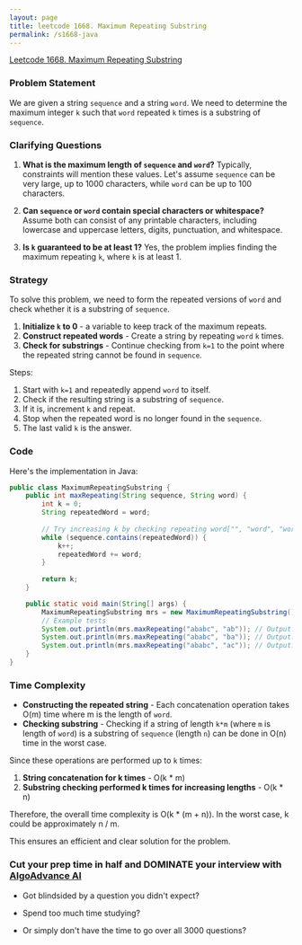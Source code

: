 ```yaml
---
layout: page
title: leetcode 1668. Maximum Repeating Substring
permalink: /s1668-java
---
```

[Leetcode 1668. Maximum Repeating Substring](https://algoadvance.github.io/algoadvance/l1668)
### Problem Statement

We are given a string `sequence` and a string `word`. We need to determine the maximum integer `k` such that `word` repeated `k` times is a substring of `sequence`.

### Clarifying Questions

1. **What is the maximum length of `sequence` and `word`?**
   Typically, constraints will mention these values. Let's assume `sequence` can be very large, up to 1000 characters, while `word` can be up to 100 characters.

2. **Can `sequence` or `word` contain special characters or whitespace?**
   Assume both can consist of any printable characters, including lowercase and uppercase letters, digits, punctuation, and whitespace.

3. **Is `k` guaranteed to be at least 1?**
   Yes, the problem implies finding the maximum repeating `k`, where `k` is at least 1.

### Strategy

To solve this problem, we need to form the repeated versions of `word` and check whether it is a substring of `sequence`. 

1. **Initialize `k` to 0** - a variable to keep track of the maximum repeats.
2. **Construct repeated words** - Create a string by repeating `word` `k` times.
3. **Check for substrings** - Continue checking from `k=1` to the point where the repeated string cannot be found in `sequence`.

Steps:
1. Start with `k=1` and repeatedly append `word` to itself.
2. Check if the resulting string is a substring of `sequence`.
3. If it is, increment `k` and repeat.
4. Stop when the repeated word is no longer found in the `sequence`.
5. The last valid `k` is the answer.

### Code

Here's the implementation in Java:

```java
public class MaximumRepeatingSubstring {
    public int maxRepeating(String sequence, String word) {
        int k = 0;
        String repeatedWord = word;
        
        // Try increasing k by checking repeating word["", "word", "wordword", ...] in sequence
        while (sequence.contains(repeatedWord)) {
            k++;
            repeatedWord += word;
        }
        
        return k;
    }

    public static void main(String[] args) {
        MaximumRepeatingSubstring mrs = new MaximumRepeatingSubstring();
        // Example tests
        System.out.println(mrs.maxRepeating("ababc", "ab")); // Output: 2
        System.out.println(mrs.maxRepeating("ababc", "ba")); // Output: 1
        System.out.println(mrs.maxRepeating("ababc", "ac")); // Output: 0
    }
}
```

### Time Complexity

- **Constructing the repeated string** - Each concatenation operation takes O(m) time where m is the length of `word`.
- **Checking substring** - Checking if a string of length `k*m` (where `m` is length of `word`) is a substring of `sequence` (length `n`) can be done in O(n) time in the worst case.

Since these operations are performed up to `k` times:

1. **String concatenation for k times** - O(k * m)
2. **Substring checking performed k times for increasing lengths** - O(k * n)

Therefore, the overall time complexity is O(k * (m + n)). In the worst case, k could be approximately n / m.

This ensures an efficient and clear solution for the problem.


### Cut your prep time in half and DOMINATE your interview with [AlgoAdvance AI](https://algoAdvance.com)

- Got blindsided by a question you didn't expect?

- Spend too much time studying?

- Or simply don't have the time to go over all 3000 questions?

